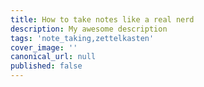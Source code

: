```yaml
---
title: How to take notes like a real nerd
description: My awesome description
tags: 'note_taking,zettelkasten'
cover_image: ''
canonical_url: null
published: false
---
```

